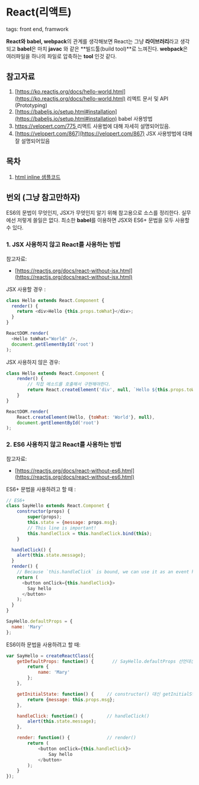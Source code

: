 # React(리액트)
tags: front end, framwork

**React와** **babel, webpack**의 관계를 생각해보면 React는 그냥 **라이브러리**라고 생각되고 **babel**은 마치 **javac** 와 같은 **빌드툴(build tool)**로 느껴진다. **webpack**은 여러파일을 하나의 파일로 압축하는 **tool** 인것 같다. 

## 참고자료
1. [https://ko.reactjs.org/docs/hello-world.html](https://ko.reactjs.org/docs/hello-world.html) 리엑트 문서 및 API (Prototyping)
1. [https://babeljs.io/setup.html#installation](https://babeljs.io/setup.html#installation) babel 사용방법
1. [https://velopert.com/775 ](https://velopert.com/775) 리액트 사용법에 대해 자세히 설명되어있음.
1. [https://velopert.com/867](https://velopert.com/867) JSX 사용방법에 대해 잘 설명되어있음


## 목차
1. [html inline 샘플코드](./sample/index.html)


## 번외 (그냥 참고만하자)
ES6의 문법이 무엇인지, JSX가 무엇인지 알기 위해 참고용으로 소스를 정리한다. 실무에선 저렇게 쓸일은 없다. 최소한 **babel**를 이용하면 JSX와 ES6+ 문법을 모두 사용할 수 있다.



### 1. JSX 사용하지 않고 React를 사용하는 방법
참고자료:
- [https://reactjs.org/docs/react-without-jsx.html](https://reactjs.org/docs/react-without-jsx.html)

JSX 사용할 경우 :
```javascript
class Hello extends React.Component {
  render() {
    return <div>Hello {this.props.toWhat}</div>;
  }
}

ReactDOM.render(
  <Hello toWhat="World" />,
  document.getElementById('root')
);
```

JSX 사용하지 않은 경우: 
```javascript
class Hello extends React.Component {
    render() {
        // 직접 메소드를 호출해서 구현해야한다.
        return React.createElement('div', null, `Hello ${this.props.toWhat}`); 
    }
}

ReactDOM.render(
    React.createElement(Hello, {toWhat: 'World'}, null),
    document.getElementById('root')
);
```


### 2. ES6 사용하지 않고 React를 사용하는 방법

참고자료: 
- [https://reactjs.org/docs/react-without-es6.html](https://reactjs.org/docs/react-without-es6.html)

ES6+ 문법을 사용하려고 할 때 :
```javascript
// ES6+
class SayHello extends React.Componet {
    constructor(props) {
        super(props);
        this.state = {message: props.msg};
        // This line is important!
        this.handleClick = this.handleClick.bind(this);
    }

  handleClick() {
    alert(this.state.message);
  }
  render() {
    // Because `this.handleClick` is bound, we can use it as an event handler.
    return (
      <button onClick={this.handleClick}>
        Say hello
      </button>
    );
  }
}

SayHello.defaultProps = {
  name: 'Mary'
};
```

ES6이하 문법을 사용하려고 할 때:
```javascript
var SayHello = createReactClass({
    getDefaultProps: function() {       // SayHello.defaultProps 선언대신
        return {
            name: 'Mary'
        };
    },

    getInitialState: function() {     // constructor() 대신 getInitialState()에 구현
        return {message: this.props.msg};
    },

    handleClick: function() {         // handleClick()
        alert(this.state.message);
    },

    render: function() {              // render()
        return (
            <button onClick={this.handleClick}>
                Say hello
            </button>
        );
    }
});
```


